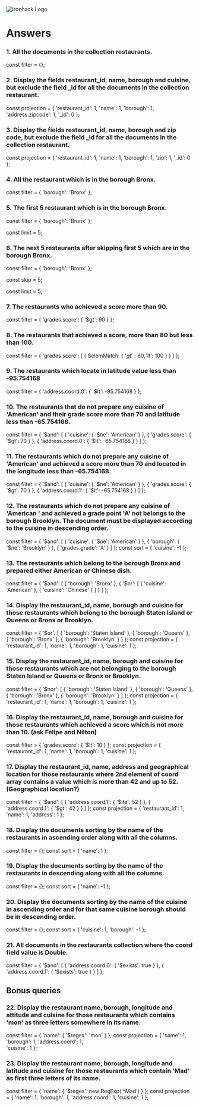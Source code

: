 ![Ironhack Logo](https://i.imgur.com/1QgrNNw.png)

# Answers

### 1. All the documents in the collection restaurants.

const filter = {};

### 2. Display the fields restaurant_id, name, borough and cuisine, but exclude the field _id for all the documents in the collection restaurant.

const projection = {
  'restaurant_id': 1, 
  'name': 1, 
  'borough': 1, 
  'address.zipcode': 1, 
  '_id': 0
};

### 3. Display the fields restaurant_id, name, borough and zip code, but exclude the field _id for all the documents in the collection restaurant.

const projection = {
  'restaurant_id': 1, 
  'name': 1, 
  'borough': 1, 
  'zip': 1, 
  '_id': 0
};

### 4. All the restaurant which is in the borough Bronx.

const filter = {
  'borough': 'Bronx'
};

### 5. The first 5 restaurant which is in the borough Bronx.

const filter = {
  'borough': 'Bronx'
};

const limit = 5;

### 6. The next 5 restaurants after skipping first 5 which are in the borough Bronx.

const filter = {
  'borough': 'Bronx'
};

const skip = 5;

const limit = 5;

### 7. The restaurants who achieved a score more than 90.

const filter = {
  'grades.score': {
    '$gt': 90
  }
};

### 8. The restaurants that achieved a score, more than 80 but less than 100.

const filter = {
  'grades.score': [
    {
      $elemMatch: {
        '$gt': 80, 
        '$lt': 100
      }
    }
  ]
};

### 9. The restaurants which locate in latitude value less than -95.754168

const filter = {
  'address.coord.0': {
    '$lt': -95.754168
  }
};

### 10. The restaurants that do not prepare any cuisine of 'American' and their grade score more than 70 and latitude less than -65.754168.

const filter = {
  '$and': [
    {
      'cuisine': {
        '$ne': 'American'
      }
    }, {
      'grades.score': {
        '$gt': 70
      }
    }, {
      'address.coord.0': {
        '$lt': -65.754168
      }
    }
  ]
};

### 11. The restaurants which do not prepare any cuisine of 'American' and achieved a score more than 70 and located in the longitude less than -65.754168.

const filter = {
  '$and': [
    {
      'cuisine': {
        '$ne': 'American'
      }
    }, {
      'grades.score': {
        '$gt': 70
      }
    }, {
      'address.coord.1': {
        '$lt': -65.754168
      }
    }
  ]
};

### 12. The restaurants which do not prepare any cuisine of 'American ' and achieved a grade point 'A' not belongs to the borough Brooklyn. The document must be displayed according to the cuisine in descending order.

const filter = {
  '$and': [
    {
      'cuisine': {
        '$ne': 'American'
      }
    }, {
      'borough': {
        '$ne': 'Brooklyn'
      }
    }, {
      'grades.grade': 'A'
    }
  ]
};
const sort = {
  'cuisine': -1
};

### 13. The restaurants which belong to the borough Bronx and prepared either American or Chinese dish.

const filter = {
  '$and': [
    {
      'borough': 'Bronx'
    }, {
      '$or': [
        {
          'cuisine': 'American'
        }, {
          'cuisine': 'Chinese'
        }
      ]
    }
  ]
};

### 14. Display the restaurant_id, name, borough and cuisine for those restaurants which belong to the borough Staten Island or Queens or Bronx or Brooklyn.

const filter = {
  '$or': [
    {
      'borough': 'Staten Island'
    }, {
      'borough': 'Queens'
    }, {
      'borough': 'Bronx'
    }, {
      'borough': 'Brooklyn'
    }
  ]
};
const projection = {
  'restaurant_id': 1, 
  'name': 1, 
  'borough': 1, 
  'cuisine': 1
};

### 15. Display the restaurant_id, name, borough and cuisine for those restaurants which are not belonging to the borough Staten Island or Queens or Bronx or Brooklyn.

const filter = {
  '$nor': [
    {
      'borough': 'Staten Island'
    }, {
      'borough': 'Queens'
    }, {
      'borough': 'Bronx'
    }, {
      'borough': 'Brooklyn'
    }
  ]
};
const projection = {
  'restaurant_id': 1, 
  'name': 1, 
  'borough': 1, 
  'cuisine': 1
};

### 16. Display the restaurant_id, name, borough and cuisine for those restaurants which achieved a score which is not more than 10. (ask Felipe and Nilton)

const filter = {
  'grades.score': {
    '$lt': 10
  }
};
const projection = {
  'restaurant_id': 1, 
  'name': 1, 
  'borough': 1, 
  'cuisine': 1
};

### 17. Display the restaurant_id, name, address and geographical location for those restaurants where 2nd element of coord array contains a value which is more than 42 and up to 52. (Geographical location?)

const filter = {
  '$and': [
    {
      'address.coord.1': {
        '$lte': 52
      }
    }, {
      'address.coord.1': {
        '$gt': 42
      }
    }
  ]
};
const projection = {
  'restaurant_id': 1, 
  'name': 1, 
  'address': 1
};

### 18. Display the documents sorting by the name of the restaurants in ascending order along with all the columns.

const filter = {};
const sort = {
  'name': 1
};

### 19. Display the documents sorting by the name of the restaurants in descending along with all the columns.

const filter = {};
const sort = {
  'name': -1
};

### 20. Display the documents sorting by the name of the cuisine in ascending order and for that same cuisine borough should be in descending order.

const filter = {};
const sort = {
  'cuisine': 1, 
  'borough': -1
};

### 21. All documents in the restaurants collection where the coord field value is Double.

const filter = {
  '$and': [
    {
      'address.coord.0': {
        '$exists': true
      }
    }, {
      'address.coord.1': {
        '$exists': true
      }
    }
  ]
};

## Bonus queries

### 22. Display the restaurant name, borough, longitude and attitude and cuisine for those restaurants which contains 'mon' as three letters somewhere in its name.

const filter = {
  'name': {
    '$regex': 'mon'
  }
};
const projection = {
  'name': 1, 
  'borough': 1, 
  'address.coord': 1,  
  'cuisine': 1
};

### 23. Display the restaurant name, borough, longitude and latitude and cuisine for those restaurants which contain 'Mad' as first three letters of its name.

const filter = {
  'name': {
    '$regex': new RegExp('^Mad')
  }
};
const projection = {
  'name': 1, 
  'borough': 1, 
  'address.coord': 1, 
  'cuisine': 1
};

